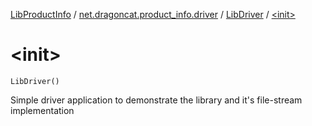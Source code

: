 [LibProductInfo](../../index.md) / [net.dragoncat.product_info.driver](../index.md) / [LibDriver](index.md) / [&lt;init&gt;](./-init-.md)

# &lt;init&gt;

`LibDriver()`

Simple driver application to demonstrate the library and it's file-stream
implementation

